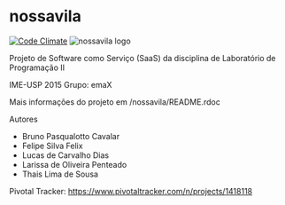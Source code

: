 # nossavila
[![Code Climate](https://codeclimate.com/github/NossaVila/nossavila/badges/gpa.svg)](https://codeclimate.com/github/NossaVila/nossavila)
![nossavila logo](https://raw.github.com/NossaVila/nossavila/master/nossavila/app/assets/images/nossavillalogo.gif)

Projeto de Software como Serviço (SaaS) da disciplina de Laboratório de Programação II

IME-USP 2015
Grupo: emaX

Mais informações do projeto em /nossavila/README.rdoc

Autores

- Bruno Pasqualotto Cavalar
- Felipe Silva Felix 
- Lucas de Carvalho Dias
- Larissa de Oliveira Penteado
- Thais Lima de Sousa

Pivotal Tracker: https://www.pivotaltracker.com/n/projects/1418118
